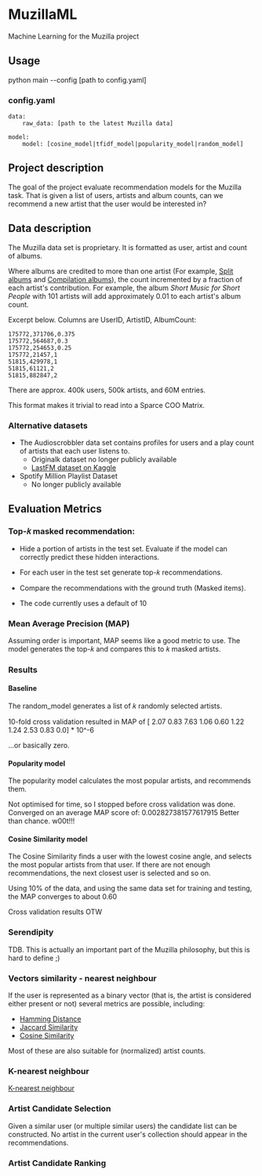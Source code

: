 # MuzillaML
Machine Learning for the Muzilla project

## Usage
python main --config [path to config.yaml]

### config.yaml

    data:
        raw_data: [path to the latest Muzilla data]

    model:
        model: [cosine_model|tfidf_model|popularity_model|random_model]

## Project description

The goal of the project evaluate recommendation models for the Muzilla task.
That is given a list of users, artists and album counts, can we recommend a new artist that the user would be interested in?  


## Data description

The Muzilla data set is proprietary. It is formatted as user, artist and count of albums.

Where albums are credited to more than one artist 
(For example, [Split albums](https://en.wikipedia.org/wiki/Split_album) and [Compilation albums](https://en.wikipedia.org/wiki/Compilation_album)), 
the count incremented by a fraction of each artist's contribution. 
For example, the album _Short Music for Short People_ with 101 artists will add approximately 0.01 to each artist's album count.   

Excerpt below. Columns are UserID, ArtistID, AlbumCount:

    175772,371706,0.375
    175772,564687,0.3
    175772,254653,0.25
    175772,21457,1
    51815,429978,1
    51815,61121,2
    51815,882847,2

There are approx. 400k users, 500k artists, and 60M entries.

This format makes it trivial to read into a Sparce COO Matrix.

### Alternative datasets

- The Audioscrobbler data set contains profiles for users and a play count of artists that each user listens to.
  - Originalk dataset no longer publicly available 
  - [LastFM dataset on Kaggle](https://www.kaggle.com/datasets/harshal19t/lastfm-dataset)
- Spotify Million Playlist Dataset
  - No longer publicly available

## Evaluation Metrics

### Top-𝑘 masked recommendation:
 - Hide a portion of artists in the test set. Evaluate if the model can correctly predict these hidden interactions.
 - For each user in the test set generate top-𝑘 recommendations. 
 - Compare the recommendations with the ground truth (Masked items).

 - The code currently uses a default of 10

### Mean Average Precision (MAP)

Assuming order is important, MAP seems like a good metric to use.
The model generates the top-𝑘 and compares this to 𝑘 masked artists.

### Results

#### Baseline
The random_model generates a list of 𝑘 randomly selected artists.

10-fold cross validation resulted in MAP of [ 
2.07 
0.83
7.63
1.06
0.60
1.22
1.24
2.53
0.83
0.0] * 10^-6

...or basically zero.

#### Popularity model

The popularity model calculates the most popular artists, and recommends them.

Not optimised for time, so I stopped before cross validation was done. Converged on an average MAP score of: 0.002827381577617915
Better than chance. w00t!!!

#### Cosine Similarity model

The Cosine Similarity finds a user with the lowest cosine angle, and selects the most popular artists from that user. If there are not enough recommendations, the next closest user is selected and so on.

Using 10% of the data, and using the same data set for training and testing, the MAP converges to about 0.60

Cross validation results OTW

### Serendipity 

TDB. This is actually an important part of the Muzilla philosophy, but this is hard to define ;)

### Vectors similarity - nearest neighbour

If the user is represented as a binary vector (that is, the artist is considered either present or not) several metrics are possible, including:

- [Hamming Distance](https://en.wikipedia.org/wiki/Hamming_distance)
- [Jaccard Similarity](https://en.wikipedia.org/wiki/Jaccard_index)
- [Cosine Similarity](https://en.wikipedia.org/wiki/Cosine_similarity)

Most of these are also suitable for (normalized) artist counts. 

### K-nearest neighbour

[K-nearest neighbour](https://en.wikipedia.org/wiki/K-nearest_neighbors_algorithm)

### Artist Candidate Selection

Given a similar user (or multiple similar users) the candidate list can be constructed. 
No artist in the current user's collection should appear in the recommendations. 

### Artist Candidate Ranking

